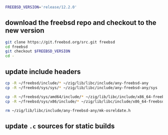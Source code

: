```sh
FREEBSD_VERSION='release/12.2.0'
```

## download the freebsd repo and checkout to the new version
```sh
git clone https://git.freebsd.org/src.git freebsd
cd freebsd
git checkout $FREEBSD_VERSION
cd -
```

## update include headers
```sh
cp -R ~/freebsd/include/* ~/zig/lib/libc/include/any-freebsd-any
cp -R ~/freebsd/sys/sys/* ~/zig/lib/libc/include/any-freebsd-any/sys

cp -R ~/freebsd/sys/amd64/include/* ~/zig/lib/libc/include/x86_64-freebsd-any/machine
cp -R ~/freebsd/sys/x86/include/* ~/zig/lib/libc/include/x86_64-freebsd-any/x86

rm ~/zig/lib/libc/include/any-freebsd-any/mk-osreldate.h
```

## update `.c` sources for static builds